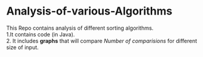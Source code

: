 # Analysis-of-various-Algorithms

This Repo contains analysis of different sorting algorithms.<br />
1.It contains code (in Java). <br />
2. It includes **graphs** that will compare *Number of comparisions* for different size of input. 

